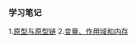 ### 学习笔记


1.[原型与原型链](https://github.com/yszsz/Blog/blob/master/articles/%E5%8E%9F%E5%9E%8B%E4%B8%8E%E5%8E%9F%E5%9E%8B%E9%93%BE.md)
2.[变量、作用域和内存](https://github.com/yszsz/Blog/blob/master/articles/%E5%8F%98%E9%87%8F%E3%80%81%E4%BD%9C%E7%94%A8%E5%9F%9F%E5%92%8C%E5%86%85%E5%AD%98.md)